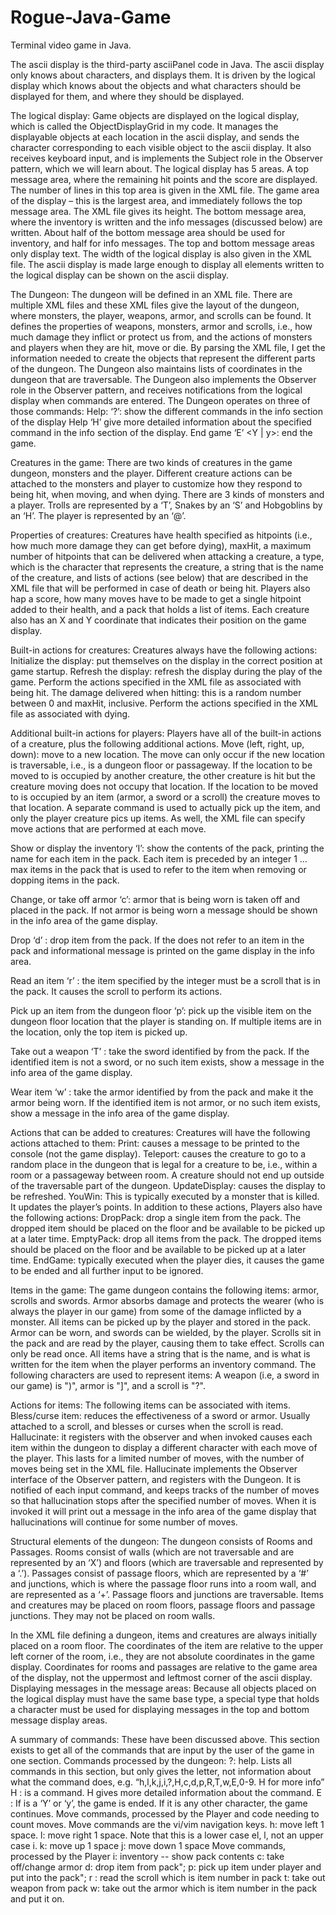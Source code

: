 # Rogue-Java-Game
Terminal video game in Java.

The ascii display is the third-party asciiPanel code in Java. The ascii display only knows about characters, and displays them. It is
driven by the logical display which knows about the objects and what characters should be displayed for
them, and where they should be displayed. 

The logical display: Game objects are displayed on the logical display, which is called the ObjectDisplayGrid in my code. It
manages the displayable objects at each location in the ascii display, and sends the character
corresponding to each visible object to the ascii display. It also receives keyboard input, and is
implements the Subject role in the Observer pattern, which we will learn about.
The logical display has 5 areas.
A top message area, where the remaining hit points and the score are displayed. The number of lines in
this top area is given in the XML file.
The game area of the display – this is the largest area, and immediately follows the top message area.
The XML file gives its height.
The bottom message area, where the inventory is written and the info messages (discussed below) are
written. About half of the bottom message area should be used for inventory, and half for info
messages.
The top and bottom message areas only display text.
The width of the logical display is also given in the XML file.
The ascii display is made large enough to display all elements written to the logical display can be shown
on the ascii display.

The Dungeon:
The dungeon will be defined in an XML file. There are multiple XML files and these XML files give the layout of the dungeon, where
monsters, the player, weapons, armor, and scrolls can be found. It defines the properties of
weapons, monsters, armor and scrolls, i.e., how much damage they inflict or protect us from, and the
actions of monsters and players when they are hit, move or die. By parsing the XML file, I get the 
information needed to create the objects that represent the different parts of the dungeon. 
The Dungeon also maintains lists of coordinates in the dungeon that are traversable.
The Dungeon also implements the Observer role in the Observer pattern, and receives notifications from
the logical display when commands are entered. The Dungeon operates on three of those commands:
Help: ‘?’: show the different commands in the info section of the display
Help ‘H’ <command>give more detailed information about the specified command in the info section of
the display.
End game ‘E’ <Y | y>: end the game.

Creatures in the game:
There are two kinds of creatures in the game dungeon, monsters and the player. Different creature
actions can be attached to the monsters and player to customize how they respond to being hit, when
moving, and when dying. There are 3 kinds of monsters and a player. Trolls are represented by a ‘T’,
Snakes by an ‘S’ and Hobgoblins by an ‘H’. The player is represented by an ‘@’.

Properties of creatures:
Creatures have health specified as hitpoints (i.e., how much more damage they can get before dying),
maxHit, a maximum number of hitpoints that can be delivered when attacking a creature, a type, which
is the character that represents the creature, a string that is the name of the creature, and lists of
actions (see below) that are described in the XML file that will be performed in case of death or being
hit. Players also hap a score, how many moves have to be made to get a single hitpoint added to their
health, and a pack that holds a list of items. Each creature also has an X and Y coordinate that indicates
their position on the game display.

Built-in actions for creatures:
Creatures always have the following actions:
Initialize the display: put themselves on the display in the correct position at game startup.
Refresh the display: refresh the display during the play of the game.
Perform the actions specified in the XML file as associated with being hit.
The damage delivered when hitting: this is a random number between 0 and maxHit, inclusive.
Perform the actions specified in the XML file as associated with dying.

Additional built-in actions for players:
Players have all of the built-in actions of a creature, plus the following additional actions.
Move (left, right, up, down): move to a new location. The move can only occur if the new location is
traversable, i.e., is a dungeon floor or passageway. If the location to be moved to is occupied by another
creature, the other creature is hit but the creature moving does not occupy that location. If the location 
to be moved to is occupied by an item (armor, a sword or a scroll) the creature moves to that location.
A separate command is used to actually pick up the item, and only the player creature pics up items.
As well, the XML file can specify move actions that are performed at each move.

Show or display the inventory ‘I’: show the contents of the pack, printing the name for each item in the
pack. Each item is preceded by an integer 1 … max items in the pack that is used to refer to the item
when removing or dopping items in the pack.

Change, or take off armor ‘c’: armor that is being worn is taken off and placed in the pack. If not armor
is being worn a message should be shown in the info area of the game display.

Drop ‘d’ <integer>: drop item <integer> from the pack. If the <integer> does not refer to an item in the
pack and informational message is printed on the game display in the info area.
  
Read an item ‘r’ <integer>: the item specified by the integer must be a scroll that is in the pack. It causes
the scroll to perform its actions.
  
Pick up an item from the dungeon floor ‘p’: pick up the visible item on the dungeon floor location that
the player is standing on. If multiple items are in the location, only the top item is picked up.
  
Take out a weapon ‘T’ <integer>: take the sword identified by <integer> from the pack. If the identified
item is not a sword, or no such item exists, show a message in the info area of the game display.
  
Wear item ‘w’ <integer>: take the armor identified by <integer> from the pack and make it the armor
being worn. If the identified item is not armor, or no such item exists, show a message in the info area
of the game display.
  
Actions that can be added to creatures:
Creatures will have the following actions attached to them:
Print: causes a message to be printed to the console (not the game display).
Teleport: causes the creature to go to a random place in the dungeon that is legal for a creature to be,
i.e., within a room or a passageway between room. A creature should not end up outside of the
traversable part of the dungeon.
UpdateDisplay: causes the display to be refreshed.
YouWin: This is typically executed by a monster that is killed. It updates the player’s points.
In addition to these actions, Players also have the following actions:
DropPack: drop a single item from the pack. The dropped item should be placed on the floor and be
available to be picked up at a later time.
EmptyPack: drop all items from the pack. The dropped items should be placed on the floor and be
available to be picked up at a later time.
EndGame: typically executed when the player dies, it causes the game to be ended and all further input
to be ignored.
  
Items in the game:
The game dungeon contains the following items: armor, scrolls and swords. Armor absorbs damage and
protects the wearer (who is always the player in our game) from some of the damage inflicted by a
monster. All items can be picked up by the player and stored in the pack. Armor can be worn, and
swords can be wielded, by the player. Scrolls sit in the pack and are read by the player, causing them to
take effect. Scrolls can only be read once.
All items have a string that is the name, and is what is written for the item when the player performs an
inventory command.
The following characters are used to represent items: A weapon (i.e, a sword in our game) is ")", armor
is "]", and a scroll is "?".
  
Actions for items:
The following items can be associated with items.
Bless/curse item: reduces the effectiveness of a sword or armor. Usually attached to a scroll, and
blesses or curses when the scroll is read.
Hallucinate: it registers with the observer and when invoked causes each item within the dungeon to
display a different character with each move of the player. This lasts for a limited number of moves,
with the number of moves being set in the XML file.
Hallucinate implements the Observer interface of the Observer pattern, and registers with the Dungeon.
It is notified of each input command, and keeps tracks of the number of moves so that hallucination
stops after the specified number of moves.
When it is invoked it will print out a message in the info area of the game display that hallucinations will
continue for some number of moves.
  
Structural elements of the dungeon:
The dungeon consists of Rooms and Passages. Rooms consist of walls (which are not traversable and are
represented by an ‘X’) and floors (which are traversable and represented by a ‘.’). Passages consist of
passage floors, which are represented by a ‘#’ and junctions, which is where the passage floor runs into
a room wall, and are represented as a ‘+’. Passage floors and junctions are traversable. Items and
creatures may be placed on room floors, passage floors and passage junctions. They may not be placed
on room walls.
  
In the XML file defining a dungeon, items and creatures are always initially placed on a room floor. The
coordinates of the item are relative to the upper left corner of the room, i.e., they are not absolute
coordinates in the game display. Coordinates for rooms and passages are relative to the game area of
the display, not the uppermost and leftmost corner of the ascii display.
Displaying messages in the message areas:
Because all objects placed on the logical display must have the same base type, a special type that holds
a character must be used for displaying messages in the top and bottom message display areas.
  
A summary of commands:
These have been discussed above. This section exists to get all of the commands that are input by the
user of the game in one section.
Commands processed by the dungeon:
?: help. Lists all commands in this section, but only gives the letter, not information about what the
command does, e.g. “h,l,k,j,i,?,H,c,d,p,R,T,w,E,0-9. H <cmd> for more info”
H <next input character>: <next input character> is a command. H gives more detailed information
about the command.
E <next input character>: If <next input character> is a ‘Y’ or ‘y’, the game is ended. If it is any other
character, the game continues.
Move commands, processed by the Player and code needing to count moves.
Move commands are the vi/vim navigation keys.
h: move left 1 space.
l: move right 1 space. Note that this is a lower case el, l, not an upper case i.
k: move up 1 space
j: move down 1 space
Move commands, processed by the Player
i: inventory -- show pack contents
c: take off/change armor
d: drop <item number> item from pack";
p: pick up item under player and put into the pack";
r <item in pack number>: read the scroll which is item number <item in pack number> in pack
t: take out weapon from pack
w: take out the armor which is item number <item number in pack> in the pack and put it on.
